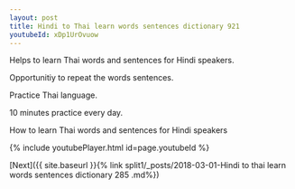 ```yaml
---
layout: post
title: Hindi to Thai learn words sentences dictionary 921 
youtubeId: xDp1UrOvuow
---
```

 
 
Helps to learn Thai words and sentences for Hindi speakers.

Opportunitiy to repeat the words sentences. 

Practice Thai language. 
 
10 minutes practice every day. 
 
How to learn Thai words and sentences for Hindi speakers 
 
{% include youtubePlayer.html id=page.youtubeId %}
 
 
[Next]({{ site.baseurl }}{% link  split1/_posts/2018-03-01-Hindi to thai learn words sentences dictionary 285 .md%})
 
